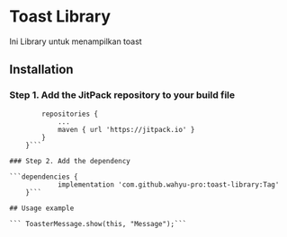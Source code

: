 # Toast Library

Ini Library untuk menampilkan toast

## Installation

### Step 1. Add the JitPack repository to your build file

```allprojects {
		repositories {
			...
			maven { url 'https://jitpack.io' }
		}
	}```
  
### Step 2. Add the dependency

```dependencies {
	        implementation 'com.github.wahyu-pro:toast-library:Tag'
	}```
  
## Usage example

``` ToasterMessage.show(this, "Message");```
